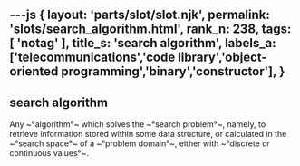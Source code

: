 ---js
{
  layout: 'parts/slot/slot.njk',
  permalink: 'slots/search_algorithm.html',
  rank_n: 238,
  tags: [ 'notag' ],
  title_s: 'search algorithm',
  labels_a: ['telecommunications','code library','object-oriented programming','binary','constructor'],
}
---
## search algorithm

Any ~°algorithm°~ which solves the ~°search problem°~, namely, to retrieve information stored within some data structure, or calculated in the ~°search space°~ of a ~°problem domain°~, either with ~°discrete or continuous values°~.
